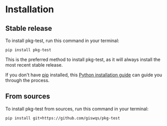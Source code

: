# Installation

## Stable release

To install pkg-test, run this command in your terminal:

```
pip install pkg-test
```

This is the preferred method to install pkg-test, as it will always install the most recent stable release.

If you don't have [pip](https://pip.pypa.io) installed, this [Python installation guide](http://docs.python-guide.org/en/latest/starting/installation/) can guide you through the process.

## From sources

To install pkg-test from sources, run this command in your terminal:

```
pip install git+https://github.com/giswqs/pkg-test
```
